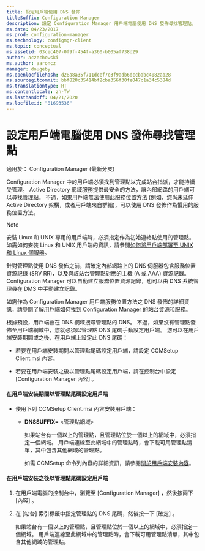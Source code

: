 ```yaml
---
title: 設定用戶端使用 DNS 發佈
titleSuffix: Configuration Manager
description: 設定 Configuration Manager 用戶端電腦使用 DNS 發佈尋找管理點。
ms.date: 04/23/2017
ms.prod: configuration-manager
ms.technology: configmgr-client
ms.topic: conceptual
ms.assetid: 03cec407-0f9f-454f-a360-b005af738d29
author: aczechowski
ms.author: aaroncz
manager: dougeby
ms.openlocfilehash: d28a8a35f711dcef7e3f9adb6dccbabc4082ab28
ms.sourcegitcommit: bbf820c35414bf2cba356f30fe047c1a34c5384d
ms.translationtype: HT
ms.contentlocale: zh-TW
ms.lasthandoff: 04/21/2020
ms.locfileid: "81693536"
---
```

# <a name="configure-client-computers-to-find-management-points-by-using-dns-publishing"></a>設定用戶端電腦使用 DNS 發佈尋找管理點

適用於：  Configuration Manager (最新分支)

Configuration Manager 中的用戶端必須找到管理點以完成站台指派，才能持續受管理。 Active Directory 網域服務提供最安全的方法，讓內部網路的用戶端可以尋找管理點。 不過，如果用戶端無法使用此服務位置方法 (例如，您尚未延伸 Active Directory 架構，或者用戶端來自群組)，可以使用 DNS 發佈作為慣用的服務位置方法。  

> [!NOTE]  
>  安裝 Linux 和 UNIX 專用的用戶端時，必須指定作為初始連絡點使用的管理點。 如需如何安裝 Linux 和 UNIX 用戶端的資訊，請參閱[如何將用戶端部署至 UNIX 和 Linux 伺服器](../../../core/clients/deploy/deploy-clients-to-unix-and-linux-servers.md)。  

 針對管理點使用 DNS 發佈之前，請確定內部網路上的 DNS 伺服器包含服務位置資源記錄 (SRV RR)，以及與該站台管理點對應的主機 (A 或 AAA) 資源記錄。 Configuration Manager 可以自動建立服務位置資源記錄，也可以由 DNS 系統管理員在 DMS 中手動建立記錄。  

 如需作為 Configuration Manager 用戶端服務位置方法之 DNS 發佈的詳細資訊，請參閱[了解用戶端如何找到 Configuration Manager 的站台資源和服務](../../../core/plan-design/hierarchy/understand-how-clients-find-site-resources-and-services.md)。  

 根據預設，用戶端會在 DNS 網域搜尋管理點的 DNS。 不過，如果沒有管理點發佈至用戶端網域中，您就必須以管理點 DNS 尾碼手動設定用戶端。 您可以在用戶端安裝期間或之後，在用戶端上設定此 DNS 尾碼：  

-   若要在用戶端安裝期間以管理點尾碼設定用戶端，請設定 CCMSetup Client.msi 內容。  

-   若要在用戶端安裝之後以管理點尾碼設定用戶端，請在控制台中設定 [Configuration Manager 內容]  。  

#### <a name="to-configure-clients-for-a-management-point-suffix-during-client-installation"></a>在用戶端安裝期間以管理點尾碼設定用戶端  

- 使用下列 CCMSetup Client.msi 內容安裝用戶端：  

  - **DNSSUFFIX=** &lt;管理點網域\>   

     如果站台有一個以上的管理點，且管理點位於一個以上的網域中，必須指定一個網域。 用戶端連線至此網域中的管理點時，會下載可用管理點清單，其中包含其他網域的管理點。  

    如需 CCMSetup 命令列內容的詳細資訊，請參閱[關於用戶端安裝內容](../../../core/clients/deploy/about-client-installation-properties.md)。  

#### <a name="to-configure-clients-for-a-management-point-suffix-after-client-installation"></a>在用戶端安裝之後以管理點尾碼設定用戶端  

1.  在用戶端電腦的控制台中，瀏覽至 [Configuration Manager]  ，然後按兩下 [內容]  。  

2.  在 [站台]  索引標籤中指定管理點的 DNS 尾碼，然後按一下 [確定]  。  

     如果站台有一個以上的管理點，且管理點位於一個以上的網域中，必須指定一個網域。 用戶端連線至此網域中的管理點時，會下載可用管理點清單，其中包含其他網域的管理點。
